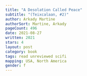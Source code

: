 ```yaml
---
title: "A Desolation Called Peace"
subtitle: "(Teixcalaan, #2)"
author: Arkady Martine
authorSort: Martine, Arkady
pageCount: 496
date: 2021-08-27
written: 2021
stars: 4
layout: post
category: book
tags: read unreviewed scifi
mapping: USA, North America
gender: f
---
```

